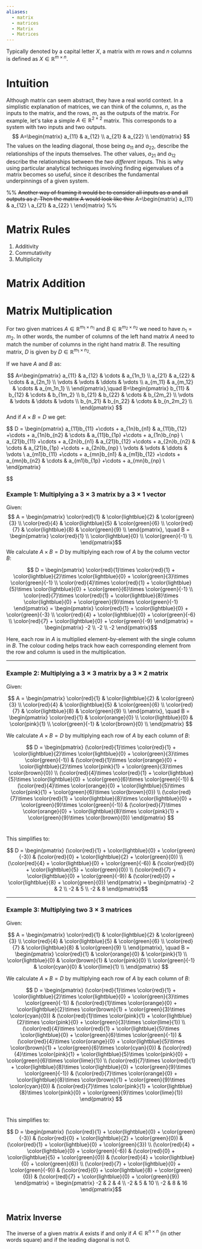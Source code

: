 ```yaml
---
aliases:
  - matrix
  - matrices
  - Matrix
  - Matrices
---
```

Typically denoted by a capital letter $X$, a matrix with $m$ rows and $n$ columns is defined as $X\in \mathbb R^{m \times n}$. 

# Intuition
Although matrix can seem abstract, they have a real world context. In a simplistic explanation of matrices, we can think of the columns, $n$, as the inputs to the matrix, and the rows, $m$, as the outputs of the matrix. For example, let's take a simple $A\in \mathbb R^{2\times 2}$ matrix. This corresponds to a system with two inputs and two outputs. 
$$
A=\begin{matrix}
 a_{11} & a_{12} \\
 a_{21} & a_{22} \\
\end{matrix}
$$
The values on the leading diagonal, those being $a_{11}$ and $a_{22}$, describe the relationships of the inputs themselves. The other values, $a_{21}$ and $a_{12}$ describe the relationships between the *two different* inputs. This is why using particular analytical techniques involving finding eigenvalues of a matrix becomes so useful, since it describes the fundamental underpinnings of a given system. 

%% 
~~Another way of framing it would be to consider all inputs as $a$ and all outputs as $z$. Then the matrix A would look like this:~~
A=\begin{matrix}
 a_{11} & a_{12} \\
 a_{21} & a_{22} \\
\end{matrix}
%% 

# Matrix Rules
1. Additivity
2. Commutativity
3. Multiplicity

# Matrix Addition

# Matrix Multiplication

For two given matrices $A \in \mathbb{R}^{m_1 \times n_1}$  and $B \in \mathbb{R}^{m_2 \times n_2}$ we need to have $n_1 = m_2$. In other words, the number of columns of the left hand matrix $A$ need to match the number of columns in the right hand matrix $B$. The resulting matrix, $D$ is given by $D \in \mathbb{R}^{m_1 \times n_2}$. 

If we have $A$ and $B$ as:

$$
A=\begin{pmatrix}
 a_{11} & a_{12} & \cdots & a_{1n_1} \\
 a_{21} & a_{22} & \cdots & a_{2n_1} \\
 \vdots & \vdots & \ddots & \vdots \\
 a_{m_11} & a_{m_12} & \cdots & a_{m_1n_1} \\
\end{pmatrix},\quad B=\begin{pmatrix}
 b_{11} & b_{12} & \cdots & b_{1m_2} \\
 b_{21} & b_{22} & \cdots & b_{2m_2} \\
 \vdots & \vdots & \ddots & \vdots \\
 b_{n_21} & b_{n_22} & \cdots & b_{n_2m_2} \\
\end{pmatrix}
$$
And if $A \times B = D$ we get:

$$
D = \begin{pmatrix}
 a_{11}b_{11} +\cdots + a_{1n}b_{n1} & a_{11}b_{12} +\cdots + a_{1n}b_{n2} & \cdots & a_{11}b_{1p} +\cdots + a_{1n}b_{np} \\
 a_{21}b_{11} +\cdots + a_{2n}b_{n1} & a_{21}b_{12} +\cdots + a_{2n}b_{n2} & \cdots & a_{21}b_{1p} +\cdots + a_{2n}b_{np} \\
\vdots & \vdots & \ddots & \vdots \\
 a_{m1}b_{11} +\cdots + a_{mn}b_{n1} & a_{m1}b_{12} +\cdots + a_{mn}b_{n2} & \cdots & a_{m1}b_{1p} +\cdots + a_{mn}b_{np} \\
\end{pmatrix} 

$$

### Example 1: Multiplying a $3 \times 3$ matrix by a $3 \times 1$  vector

Given:
$$
A = \begin{pmatrix} \color{red}{1} & \color{lightblue}{2} & \color{green}{3} \\ \color{red}{4} & \color{lightblue}{5} & \color{green}{6} \\ \color{red}{7} & \color{lightblue}{8} & \color{green}{9} \\ \end{pmatrix}, \quad B = \begin{pmatrix} \color{red}{1} \\ \color{lightblue}{0} \\ \color{green}{-1} \\ \end{pmatrix}​​
$$
We calculate $A \times B=D$ by multiplying each row of $A$ by the column vector $B$:

$$
D = \begin{pmatrix} \color{red}{1}\times \color{red}{1} + \color{lightblue}{2}\times \color{lightblue}{0} + \color{green}{3}\times \color{green}{-1} \\ \color{red}{4}\times \color{red}{1} + \color{lightblue}{5}\times \color{lightblue}{0} + \color{green}{6}\times \color{green}{-1} \\ \color{red}{7}\times \color{red}{1} + \color{lightblue}{8}\times \color{lightblue}{0} + \color{green}{9}\times \color{green}{-1} \end{pmatrix} = \begin{pmatrix} \color{red}{1} + \color{lightblue}{0} + \color{green}{-3} \\ \color{red}{4} + \color{lightblue}{0} + \color{green}{-6} \\ \color{red}{7} + \color{lightblue}{0} + \color{green}{-9} \end{pmatrix} = \begin{pmatrix} -2 \\ -2 \\ -2 \end{pmatrix}​​
$$

Here, each row in $A$ is multiplied element-by-element with the single column in $B$. The colour coding helps track how each corresponding element from the row and column is used in the multiplication.

---

### Example 2: Multiplying a $3 \times 3$  matrix by a $3 \times 2$ matrix

Given:

$$
A = \begin{pmatrix} \color{red}{1} & \color{lightblue}{2} & \color{green}{3} \\ \color{red}{4} & \color{lightblue}{5} & \color{green}{6} \\ \color{red}{7} & \color{lightblue}{8} & \color{green}{9} \\ \end{pmatrix}, \quad B = \begin{pmatrix} \color{red}{1} & \color{orange}{0} \\ \color{lightblue}{0} & \color{pink}{1} \\ \color{green}{-1} & \color{brown}{0} \\ \end{pmatrix}
$$

We calculate $A \times B=D$ by multiplying each row of $A$ by each column of $B$:

$$
D = \begin{pmatrix} (\color{red}{1}\times \color{red}{1} + \color{lightblue}{2}\times \color{lightblue}{0} + \color{green}{3}\times \color{green}{-1}) & (\color{red}{1}\times \color{orange}{0} + \color{lightblue}{2}\times \color{pink}{1} + \color{green}{3}\times \color{brown}{0}) \\ (\color{red}{4}\times \color{red}{1} + \color{lightblue}{5}\times \color{lightblue}{0} + \color{green}{6}\times \color{green}{-1}) & (\color{red}{4}\times \color{orange}{0} + \color{lightblue}{5}\times \color{pink}{1} + \color{green}{6}\times \color{brown}{0}) \\ (\color{red}{7}\times \color{red}{1} + \color{lightblue}{8}\times \color{lightblue}{0} + \color{green}{9}\times \color{green}{-1}) & (\color{red}{7}\times \color{orange}{0} + \color{lightblue}{8}\times \color{pink}{1} + \color{green}{9}\times \color{brown}{0}) \end{pmatrix}
$$​​

This simplifies to:

$$
D = \begin{pmatrix} (\color{red}{1} + \color{lightblue}{0} + \color{green}{-3}) & (\color{red}{0} + \color{lightblue}{2} + \color{green}{0}) \\ (\color{red}{4} + \color{lightblue}{0} + \color{green}{-6}) & (\color{red}{0} + \color{lightblue}{5} + \color{green}{0}) \\ (\color{red}{7} + \color{lightblue}{0} + \color{green}{-9}) & (\color{red}{0} + \color{lightblue}{8} + \color{green}{0}) \end{pmatrix} = \begin{pmatrix} -2 & 2 \\ -2 & 5 \\ -2 & 8 \end{pmatrix}​​
$$

---

### Example 3: Multiplying two $3 \times 3$  matrices

Given:

$$
A = \begin{pmatrix} \color{red}{1} & \color{lightblue}{2} & \color{green}{3} \\ \color{red}{4} & \color{lightblue}{5} & \color{green}{6} \\ \color{red}{7} & \color{lightblue}{8} & \color{green}{9} \\ \end{pmatrix}, \quad B = \begin{pmatrix} \color{red}{1} & \color{orange}{0} & \color{pink}{1} \\ \color{lightblue}{0} & \color{brown}{1} & \color{pink}{0} \\ \color{green}{-1} & \color{cyan}{0} & \color{lime}{1} \\ \end{pmatrix}
$$

We calculate $A \times B=D$ by multiplying each row of $A$ by each column of $B$:

$$
D = \begin{pmatrix} (\color{red}{1}\times \color{red}{1} + \color{lightblue}{2}\times \color{lightblue}{0} + \color{green}{3}\times \color{green}{-1}) & (\color{red}{1}\times \color{orange}{0} + \color{lightblue}{2}\times \color{brown}{1} + \color{green}{3}\times \color{cyan}{0}) & (\color{red}{1}\times \color{pink}{1} + \color{lightblue}{2}\times \color{pink}{0} + \color{green}{3}\times \color{lime}{1}) \\ (\color{red}{4}\times \color{red}{1} + \color{lightblue}{5}\times \color{lightblue}{0} + \color{green}{6}\times \color{green}{-1}) & (\color{red}{4}\times \color{orange}{0} + \color{lightblue}{5}\times \color{brown}{1} + \color{green}{6}\times \color{cyan}{0}) & (\color{red}{4}\times \color{pink}{1} + \color{lightblue}{5}\times \color{pink}{0} + \color{green}{6}\times \color{lime}{1}) \\ (\color{red}{7}\times \color{red}{1} + \color{lightblue}{8}\times \color{lightblue}{0} + \color{green}{9}\times \color{green}{-1}) & (\color{red}{7}\times \color{orange}{0} + \color{lightblue}{8}\times \color{brown}{1} + \color{green}{9}\times \color{cyan}{0}) & (\color{red}{7}\times \color{pink}{1} + \color{lightblue}{8}\times \color{pink}{0} + \color{green}{9}\times \color{lime}{1}) \end{pmatrix}
$$​​

This simplifies to:

$$
D = \begin{pmatrix} (\color{red}{1} + \color{lightblue}{0} + \color{green}{-3}) & (\color{red}{0} + \color{lightblue}{2} + \color{green}{0}) & (\color{red}{1} + \color{lightblue}{0} + \color{green}{3}) \\ (\color{red}{4} + \color{lightblue}{0} + \color{green}{-6}) & (\color{red}{0} + \color{lightblue}{5} + \color{green}{0}) & (\color{red}{4} + \color{lightblue}{0} + \color{green}{6}) \\ (\color{red}{7} + \color{lightblue}{0} + \color{green}{-9}) & (\color{red}{0} + \color{lightblue}{8} + \color{green}{0}) & (\color{red}{7} + \color{lightblue}{0} + \color{green}{9}) \end{pmatrix} = \begin{pmatrix} -2 & 2 & 4 \\ -2 & 5 & 10 \\ -2 & 8 & 16 \end{pmatrix}$$
​​



## Matrix Inverse
The inverse of a given matrix $A$ exists if and only if $A \in \mathbb{R}^{n\times n}$ (in other words square) and if the leading diagonal is not 0.  




